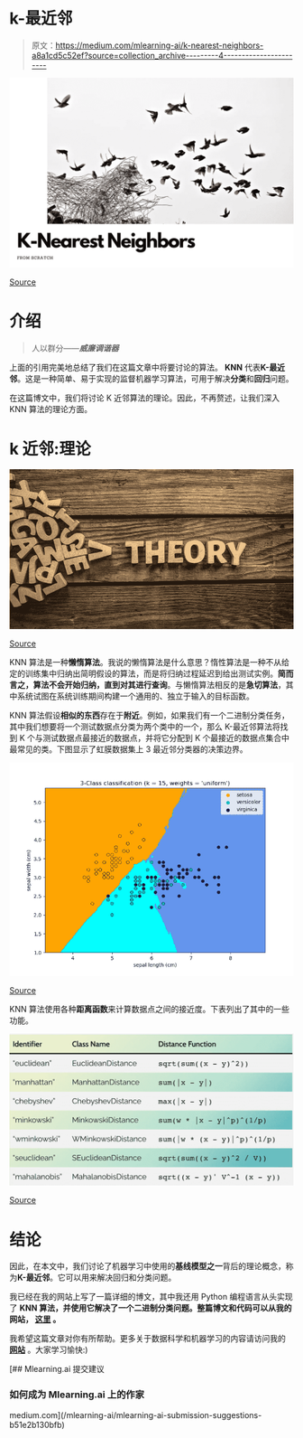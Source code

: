 # k-最近邻

> 原文：<https://medium.com/mlearning-ai/k-nearest-neighbors-a8a1cd5c52ef?source=collection_archive---------4----------------------->

![](img/fa56284a6dc7df4b36530aed33ce4c12.png)

[Source](https://keepingupwithdatascience.files.wordpress.com/2022/01/knn.png)

# 介绍

> 人以群分——***威廉调谐器***

上面的引用完美地总结了我们在这篇文章中将要讨论的算法。 **KNN** 代表**K-最近邻**。这是一种简单、易于实现的监督机器学习算法，可用于解决**分类**和**回归**问题。

在这篇博文中，我们将讨论 K 近邻算法的理论。因此，不再赘述，让我们深入 KNN 算法的理论方面。

# k 近邻:理论

![](img/0e6db0dc18c49add63b2723d52830a58.png)

[Source](https://cdn.elearningindustry.com/wp-content/uploads/2019/08/learning-theories-in-elearning-affect.jpg)

KNN 算法是一种**懒惰算法**。我说的懒惰算法是什么意思？惰性算法是一种不从给定的训练集中归纳出简明假设的算法，而是将归纳过程延迟到给出测试实例。**简而言之，算法不会开始归纳，直到对其进行查询**。与懒惰算法相反的是**急切算法**，其中系统试图在系统训练期间构建一个通用的、独立于输入的目标函数。

KNN 算法假设**相似的东西**存在于**附近**。例如，如果我们有一个二进制分类任务，其中我们想要将一个测试数据点分类为两个类中的一个，那么 K-最近邻算法将找到 K 个与测试数据点最接近的数据点，并将它分配到 K 个最接近的数据点集合中最常见的类。下图显示了虹膜数据集上 3 最近邻分类器的决策边界。

![](img/ef845cf686e8629126fc9171722e1f9d.png)

[Source](https://scikit-learn.org/stable/auto_examples/neighbors/plot_classification.html#sphx-glr-auto-examples-neighbors-plot-classification-py)

KNN 算法使用各种**距离函数**来计算数据点之间的接近度。下表列出了其中的一些功能。

![](img/18547032bf694e69aa47fa3a83a61445.png)

[Source](https://scikit-learn.org/stable/modules/generated/sklearn.metrics.DistanceMetric.html#sklearn.metrics.DistanceMetric)

# 结论

因此，在本文中，我们讨论了机器学习中使用的**基线模型之一**背后的理论概念，称为**K-最近邻**。它可以用来解决回归和分类问题。

我已经在我的网站上写了一篇详细的博文，其中我还用 Python 编程语言从头实现了 **KNN 算法，并使用它解决了一个二进制分类问题。整篇博文和代码可以从我的网站， [**这里**](https://keepingupwithdatascience.wordpress.com/2022/01/30/knn-in-machine-learning-from-scratch/) 。**

我希望这篇文章对你有所帮助。更多关于数据科学和机器学习的内容请访问我的 [**网站**](https://keepingupwithdatascience.wordpress.com/) 。大家学习愉快:)

[](/mlearning-ai/mlearning-ai-submission-suggestions-b51e2b130bfb) [## Mlearning.ai 提交建议

### 如何成为 Mlearning.ai 上的作家

medium.com](/mlearning-ai/mlearning-ai-submission-suggestions-b51e2b130bfb)